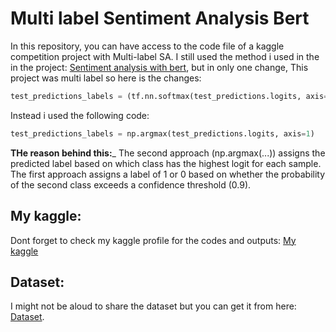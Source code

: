 # Multi label Sentiment Analysis Bert
In this repository, you can have access to the code file of a kaggle competition project with Multi-label SA. 
I still used the method i used in the in the project: [Sentiment analysis with bert](https://github.com/Shahbodshs/Sentiment-analysis-bert), but in only one change,
This project was multi label so here is the changes: 
```python
test_predictions_labels = (tf.nn.softmax(test_predictions.logits, axis=-1)[:, 1] > 0.9).numpy().astype(int)
```
Instead i used the following code: 
```python
test_predictions_labels = np.argmax(test_predictions.logits, axis=1)
```
__THe reason behind this:___
The second approach (np.argmax(...)) assigns the predicted label based on which class has the highest logit for each sample.
The first approach assigns a label of 1 or 0 based on whether the probability of the second class exceeds a confidence threshold (0.9).

## My kaggle: 
Dont forget to check my kaggle profile for the codes and outputs: [My kaggle](https://www.kaggle.com/shahbodsobhkhiz)
## Dataset: 
I might not be aloud to share the dataset but you can get it from here: [Dataset](https://www.kaggle.com/competitions/nlp-sentiment-analysis-xm).
